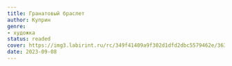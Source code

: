 ```yaml
---
title: Гранатовый браслет
author: Куприн
genre:
- художка
status: readed
cover: https://img3.labirint.ru/rc/349f41409a9f302d1dfd2dbc5579462e/363x561q80/books53/522107/cover.jpg?1612697153
date: 2023-09-08
---
```


